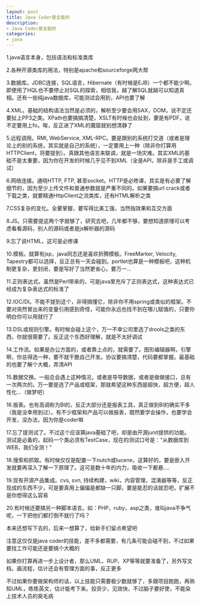 ```yaml
---
layout: post
title: Java Coder是全能的
description:
- Java Coder是全能的
categories:
- java
---
```

1.java语言本身，包括语法和标准类库

2.各种开源类库的用法，特别是apache和sourceforge两大帮

3.数据库。JDBC连接，SQL语言，Hibernate（有时候是EJB）一个都不能少啊。即使用了HQL也不要停止对SQL的探索，相信我，越了解SQL就越可以知道真相。还有一些纯java数据库，可能测试会用到，API也要了解

4.XML。基础的结构语法当然是必须的，解析至少要会用SAX，DOM，说不定还要扯上PP3之类。XPath也要搞搞清楚，XSLT有时候也会扯到，要是有PDF，说不定要用上fo。唉，反正进了XML的魔窟就别想清静了

5.远程调用。RMI, WebService, XML-RPC。要是跟别的系统打交道（或者是理论上的别的系统，其实就是自己的系统），一定要用上一种（除非你打算用HTTPClient，将要提到）。真跟其他语言来联调，就是一场灾难。其实XML的基础不是太重要，因为你在开发的时候几乎见不到XML（全是API，除非是手工或调试）

6.网络连接。通晓HTTP, FTP, 甚至socket。HTTP是必修课，其实是有必要了解细节的，因为至少上传文件和普通参数就是严重不同的。如果要搞url crack或者下载之类，就要精通HttpClient之流类库，还有HTML解析之类

7.CSS复杂的变化。全要掌握，要写得比美工强，当然指效果和互交方面

8.JS。只需要提这两个字就够了，研究去吧，几年都不够，要想知道原理可以考虑看看源码，别人的源码或者是js解析器的源码

9.忘了说HTML，这可是必修课

10.模板。就算有jsp，java同志还是喜欢折腾模板。FreeMarker, Velocity, Tapestry都可以选择，反正总有一天会碰到。portlet也算是一种模板吧，这种机制更复杂，更封闭，要是写好了当然更省心，要万一...

11.正则表达式。虽然是Perl带来的，可是java里充斥了正则表达式，这种表达式已经成为复杂表达式的标准了

12.IOC/DI。不能不提到这个，非得搞懂它，除非你不用spring或类似的框架。不要对突然冒出来的变量引用感到奇怪，可能你永远也找不到在哪儿赋值的，只要你明白你可以用就行了

13.DSL或规则引擎。有时候会碰上这个，万一不幸公司里选了drools之类的东西，你就很需要了。反正这个东西好理解，就是不太好调试

14.工作流。如果是办公方面的，或者靠上点的，就需要了。图形编辑器啊，引擎啊，你总得选一种，要不就干脆自己开发。协议要搞清楚，代码要都掌握。最基础的也要了解个大概，弄清API

15.数据交换。一般总会遇上这种情况，或者是导导数据，或者是做做接口，总有一次两次的。万一要是选了产品或框架，那就希望这种东西是超快，超方便，超人性化...（做梦吧）

16.报表。也有高调称为BI的，反正大部分还是报表工具，真正做到BI的确实不多（我是没幸用到过）。有不少框架和产品可以做报表，既然要学会操作，也要学会开发，没办法，因为你是coder嘛

17.忘了提测试了。不过这个应该算java基础了吧，却是由开源junit提供的功能。测试是必备的，起码一个类必须有TestCase，现在的测试口号是：“从数据库到WEB，我们全测！”

18.搜索和抓取。有时候仅仅是配置一下nutch或lucene，这算好的，要是嵌入开发就要再深入了解一下原理了。这可是数十年的内力，吸收一下都悬....

19.现有开源产品集成。cvs, svn, 持续构建，wiki，内容管理，混淆器等等，反正现成的东西不少，可是要真用上偏偏是都缺一只脚，要是能忍的话就忍吧，扩展不是你想得这么容易

20.有时候还要搞另一种脚本语言。如：PHP，ruby，asp之类，谁叫java不争气呢，一下把他们都打倒不就行了吗？

本来还想写下去的，后来一想算了，给新手们留点希望吧

注意这仅仅是java coder的技能，差不多都需要，有几条可能会碰不到，不过如果要找工作可能还是要搞个大概的

如果你打算再进一步上设计者，那么UML、RUP、XP等等就要准备了，另外写文档，画流程，估计还会有管理方面的事，反正更多

不过如果你要做架构师的话，以上技能只需要极少数就够了，多跟项目跑跑，再熟知UML，练练英文，估计能考下来。投资少，见效快，不过脑子要好使，不能染上技术人员的臭毛病